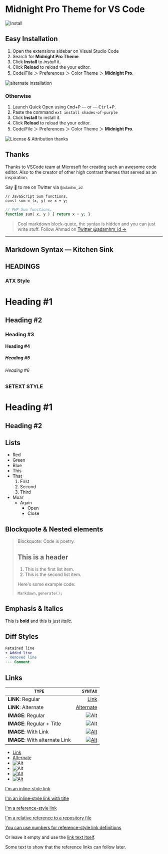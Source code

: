 # Midnight Pro Theme for VS Code

![Install](https://raw.githubusercontent.com/adamhmid/midnight-pro-vscode/master/images/2_video_demo.png)

## Easy Installation

1. Open the extensions sidebar on Visual Studio Code
2. Search for **Midnight Pro Theme**
3. Click **Install** to _install_ it.
4. Click **Reload** to reload the your editor.
5. Code/File ＞ Preferences ＞ Color Theme ＞ **Midnight Pro**.

![alternate installation](https://raw.githubusercontent.com/adamhmid/midnight-pro-vscode/master/images/5_alternate_installation.png)

### Otherwise

1. Launch Quick Open using <kbd>Cmd</kbd>+<kbd>P</kbd> — or — <kbd>Ctrl</kbd>+<kbd>P</kbd>.
2. Paste the command `ext install shades-of-purple`
3. Click **Install** to install it.
4. Click **Reload** to reload the your editor.
5. Code/File ＞ Preferences ＞ Color Theme ＞ **Midnight Pro**.

![License & Attribution thanks](https://raw.githubusercontent.com/adamhmid/midnight-pro-vscode/master/images/12_license.png)

## Thanks

Thanks to VSCode team at Microsoft for creating such an awesome code editor. Also to the creator of other high contrast themes that served as an inspiration.

Say 👋 to me on Twitter via `@adamhm_id`

```JS
// JavaScript Sum functions.
const sum = (x, y) => x + y;
```

```PHP
// PHP Sum functions.
function sum( x, y ) { return x + y; }
```

> Cool markdown block-quote, the syntax is hidden and you can just write stuff.
> Follow Ahmad on [Twitter @adamhm_id →](https://twitter.com/adamhm_id/)

---

## Markdown Syntax — Kitchen Sink

## HEADINGS

### ATX Style

# Heading #1

## Heading #2

### Heading #3

#### Heading #4

##### Heading #5

###### Heading #6

### SETEXT STYLE

# Heading #1

## Heading #2

## Lists

- Red
- Green
- Blue
- This
- That
  1. First
  2. Second
  3. Third
- Moar
  - Again
    - Open
    - Close

## Blockquote & Nested elements

> Blockquote: Code is poetry.
>
> ## This is a header
>
> 1. This is the first list item.
> 2. This is the second list item.
>
> Here's some example code:
>
>     Markdown.generate();

## Emphasis & Italics

This is **bold** and this is just _italic_.

## Diff Styles

```diff
Retained line
+ Added line
- Removed line
--- Comment
```

## Links

| `TYPE`                         |                                                  `SYNTAX` |
| ------------------------------ | --------------------------------------------------------: |
| **LINK**: Regular              |                                 [Link](https://awais.dev) |
| **LINK**: Alternate            |                                         [Alternate][link] |
| **IMAGE**: Regular             |                         ![Alt](https://awais.dev/sopicon) |
| **IMAGE**: Regular + Title     | ![Alt](https://awais.dev/sopicon "Midnight Pro icon") |
| **IMAGE**: With Link           |    [![Alt](https://awais.dev/sopicon)](https://awais.dev) |
| **IMAGE**: With alternate Link |                 [![Alt](https://awais.dev/sopicon)][link] |

- [Link](https://awais.dev)
- [Alternate][link]
- ![Alt](https://awais.dev/sopicon)
- ![Alt](https://awais.dev/sopicon "Midnight Pro icon")
- [![Alt](https://awais.dev/sopicon)](https://awais.dev)
- [![Alt](https://awais.dev/sopicon)][link]

[link]: https://awais.dev

[I'm an inline-style link](https://www.google.com)

[I'm an inline-style link with title](https://www.google.com "Google's Homepage")

[I'm a reference-style link][Arbitrary case-insensitive reference text]

[I'm a relative reference to a repository file](./JavaScript.js)

[You can use numbers for reference-style link definitions][1]

Or leave it empty and use the [link text itself].

Some text to show that the reference links can follow later.

[arbitrary case-insensitive reference text]: https://awais.dev
[1]: https://awais.dev
[link text itself]: https://awais.dev
